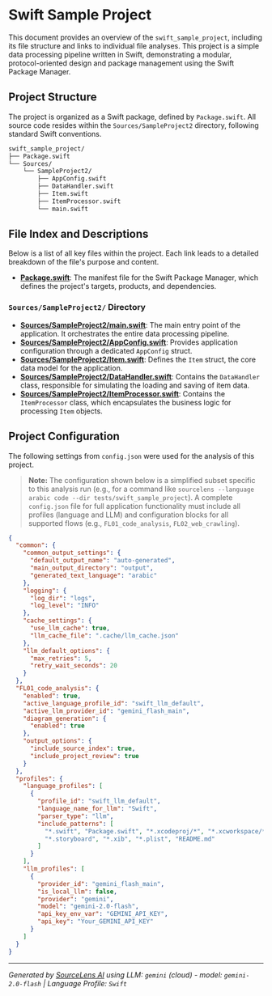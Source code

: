 # Swift Sample Project

This document provides an overview of the `swift_sample_project`, including its file structure and links to individual file analyses. This project is a simple data processing pipeline written in Swift, demonstrating a modular, protocol-oriented design and package management using the Swift Package Manager.

## Project Structure

The project is organized as a Swift package, defined by `Package.swift`. All source code resides within the `Sources/SampleProject2` directory, following standard Swift conventions.

```bash
swift_sample_project/
├── Package.swift
└── Sources/
    └── SampleProject2/
        ├── AppConfig.swift
        ├── DataHandler.swift
        ├── Item.swift
        ├── ItemProcessor.swift
        └── main.swift
```

## File Index and Descriptions

Below is a list of all key files within the project. Each link leads to a detailed breakdown of the file's purpose and content.

*   **[Package.swift](./Package.swift)**: The manifest file for the Swift Package Manager, which defines the project's targets, products, and dependencies.

### `Sources/SampleProject2/` Directory

*   **[Sources/SampleProject2/main.swift](./Sources/SampleProject2/main.swift)**: The main entry point of the application. It orchestrates the entire data processing pipeline.
*   **[Sources/SampleProject2/AppConfig.swift](./Sources/SampleProject2/AppConfig.swift)**: Provides application configuration through a dedicated `AppConfig` struct.
*   **[Sources/SampleProject2/Item.swift](./Sources/SampleProject2/Item.swift)**: Defines the `Item` struct, the core data model for the application.
*   **[Sources/SampleProject2/DataHandler.swift](./Sources/SampleProject2/DataHandler.swift)**: Contains the `DataHandler` class, responsible for simulating the loading and saving of item data.
*   **[Sources/SampleProject2/ItemProcessor.swift](./Sources/SampleProject2/ItemProcessor.swift)**: Contains the `ItemProcessor` class, which encapsulates the business logic for processing `Item` objects.

## Project Configuration

The following settings from `config.json` were used for the analysis of this project.

> **Note:** The configuration shown below is a simplified subset specific to this analysis run (e.g., for a command like `sourcelens --language arabic code --dir tests/swift_sample_project`). A complete `config.json` file for full application functionality must include all profiles (language and LLM) and configuration blocks for all supported flows (e.g., `FL01_code_analysis`, `FL02_web_crawling`).

```json
{
  "common": {
    "common_output_settings": {
      "default_output_name": "auto-generated",
      "main_output_directory": "output",
      "generated_text_language": "arabic"
    },
    "logging": {
      "log_dir": "logs",
      "log_level": "INFO"
    },
    "cache_settings": {
      "use_llm_cache": true,
      "llm_cache_file": ".cache/llm_cache.json"
    },
    "llm_default_options": {
      "max_retries": 5,
      "retry_wait_seconds": 20
    }
  },
  "FL01_code_analysis": {
    "enabled": true,
    "active_language_profile_id": "swift_llm_default",
    "active_llm_provider_id": "gemini_flash_main",
    "diagram_generation": {
      "enabled": true
    },
    "output_options": {
      "include_source_index": true,
      "include_project_review": true
    }
  },
  "profiles": {
    "language_profiles": [
      {
        "profile_id": "swift_llm_default",
        "language_name_for_llm": "Swift",
        "parser_type": "llm",
        "include_patterns": [
          "*.swift", "Package.swift", "*.xcodeproj/*", "*.xcworkspace/*",
          "*.storyboard", "*.xib", "*.plist", "README.md"
        ]
      }
    ],
    "llm_profiles": [
      {
        "provider_id": "gemini_flash_main",
        "is_local_llm": false,
        "provider": "gemini",
        "model": "gemini-2.0-flash",
        "api_key_env_var": "GEMINI_API_KEY",
        "api_key": "Your_GEMINI_API_KEY"
      }
    ]
  }
}
```
---

*Generated by [SourceLens AI](https://github.com/openXFlow/sourceLensAI) using LLM: `gemini` (cloud) - model: `gemini-2.0-flash` | Language Profile: `Swift`*
